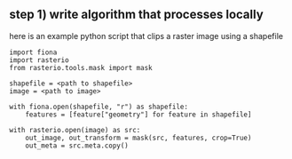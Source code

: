## step 1) write algorithm that processes locally 
here is an example python script that clips a raster image using a shapefile
  ```
  import fiona
  import rasterio
  from rasterio.tools.mask import mask

  shapefile = <path to shapefile>
  image = <path to image>
  
  with fiona.open(shapefile, "r") as shapefile:
      features = [feature["geometry"] for feature in shapefile]

  with rasterio.open(image) as src:
      out_image, out_transform = mask(src, features, crop=True)
      out_meta = src.meta.copy()
  ```

